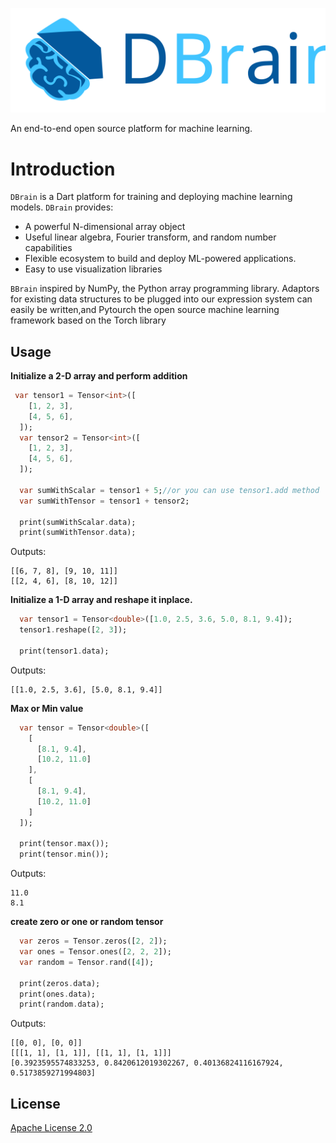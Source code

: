 ![DBrain](images/logo/logo.svg)

An end-to-end open source platform for machine learning.
# Introduction
`DBrain` is a Dart platform for training and deploying machine learning models.
`DBrain` provides:
 - A powerful N-dimensional array object
 - Useful linear algebra, Fourier transform, and random number capabilities
 -  Flexible ecosystem to build and deploy ML-powered applications.
 -  Easy to use visualization libraries
 
`BBrain` inspired by NumPy, the Python array programming library. Adaptors for existing data structures to be plugged into our expression system can easily be written,and Pytourch the open source machine learning framework based on the Torch library

## Usage

**Initialize a 2-D array and perform addition**

```Dart
 var tensor1 = Tensor<int>([
    [1, 2, 3],
    [4, 5, 6],
  ]);
  var tensor2 = Tensor<int>([
    [1, 2, 3],
    [4, 5, 6],
  ]);

  var sumWithScalar = tensor1 + 5;//or you can use tensor1.add method
  var sumWithTensor = tensor1 + tensor2;

  print(sumWithScalar.data);
  print(sumWithTensor.data);
```
Outputs:
```
[[6, 7, 8], [9, 10, 11]]
[[2, 4, 6], [8, 10, 12]]
```
**Initialize a 1-D array and reshape it inplace.**
```Dart
  var tensor1 = Tensor<double>([1.0, 2.5, 3.6, 5.0, 8.1, 9.4]);
  tensor1.reshape([2, 3]);

  print(tensor1.data);
```
Outputs:
```
[[1.0, 2.5, 3.6], [5.0, 8.1, 9.4]]
```
**Max or Min value**
```Dart
  var tensor = Tensor<double>([
    [
      [8.1, 9.4],
      [10.2, 11.0]
    ],
    [
      [8.1, 9.4],
      [10.2, 11.0]
    ]
  ]);

  print(tensor.max());
  print(tensor.min());
```
Outputs:
```
11.0
8.1
```
**create zero or one or random tensor**
```Dart
  var zeros = Tensor.zeros([2, 2]);
  var ones = Tensor.ones([2, 2, 2]);
  var random = Tensor.rand([4]);

  print(zeros.data);
  print(ones.data);
  print(random.data);
```
Outputs:
```
[[0, 0], [0, 0]]
[[[1, 1], [1, 1]], [[1, 1], [1, 1]]]
[0.3923595574833253, 0.8420612019302267, 0.40136824116167924, 0.5173859271994803]

```

## License
[Apache License 2.0](https://github.com/mohamedlotfy50/dartML/blob/main/LICENSE)
